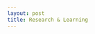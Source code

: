 ```yaml
---
layout: post
title: Research & Learning
---
```



<!-- ![_config.yml]({{ site.baseurl }}/images/config.png) -->

